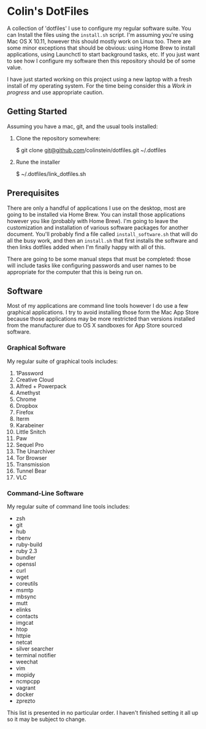 # Colin's DotFiles
A collection of 'dotfiles' I use to configure my regular software suite. You can
Install the files using the `install.sh` script. I'm assuming you're using
Mac OS X 10.11, however this should mostly work on Linux too. There are some
minor exceptions that should be obvious: using Home Brew to install applications,
using Launchctl to start background tasks, etc. If you just want to see how I
configure my software then this repository should be of some value.

I have just started working on this project using a new laptop with a fresh
install of my operating system. For the time being consider this a
*Work in progress* and use appropriate caution.

## Getting Started
Assuming you have a mac, git, and the usual tools installed:

  1. Clone the repository somewhere:

      $ git clone git@github.com/colinstein/dotfiles.git ~/.dotfiles

  2. Rune the installer

      $ ~/.dotfiles/link_dotfiles.sh

## Prerequisites
There are only a handful of applications I use on the desktop, most are going
to be installed via Home Brew. You can install those applications however you
like (probably with Home Brew). I'm going to leave the customization and
installation of various software packages for another document. You'll probably
find a file called `install_software.sh` that will do all the busy work, and
then an `install.sh` that first installs the software and then links dotfiles
added when I'm finally happy with all of this.

There are going to be some manual steps that must be completed: those will
include tasks like configuring passwords and user names to be appropriate for
the computer that this is being run on.

## Software
Most of my applications are command line tools however I do use a few graphical
applications. I try to avoid installing those form the Mac App Store because
those applications may be more restricted than versions installed from the
manufacturer due to OS X sandboxes for App Store sourced software.

### Graphical Software
My regular suite of graphical tools includes:

   1. 1Password
   2. Creative Cloud
   3. Alfred + Powerpack
   4. Amethyst
   5. Chrome
   6. Dropbox
   7. Firefox
   8. Iterm
   9. Karabeiner
  10. Little Snitch
  11. Paw
  12. Sequel Pro
  13. The Unarchiver
  14. Tor Browser
  15. Transmission
  16. Tunnel Bear
  17. VLC

### Command-Line Software
My regular suite of command line tools includes:

  * zsh
  * git
  * hub
  * rbenv
  * ruby-build
  * ruby 2.3
  * bundler
  * openssl
  * curl
  * wget
  * coreutils
  * msmtp
  * mbsync
  * mutt
  * elinks
  * contacts
  * imgcat
  * htop
  * httpie
  * netcat
  * silver searcher
  * terminal notifier
  * weechat
  * vim
  * mopidy
  * ncmpcpp
  * vagrant
  * docker
  * zprezto

This list is presented in no particular order. I haven't finished setting it all
up so it may be subject to change.
